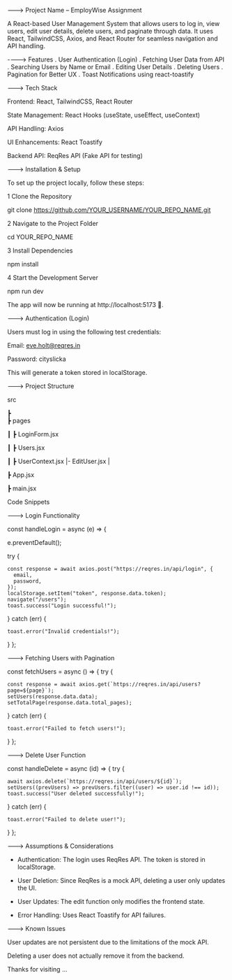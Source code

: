 ---> Project Name – EmployWise Assignment


A React-based User Management System that allows users to log in, view users, edit user details, delete users, and paginate through data. It uses React, TailwindCSS, Axios, and React Router for seamless navigation and API handling.





----> Features
. User Authentication (Login)
. Fetching User Data from API
. Searching Users by Name or Email
. Editing User Details
. Deleting Users
. Pagination for Better UX
. Toast Notifications using react-toastify



---> Tech Stack

Frontend: React, TailwindCSS, React Router

State Management: React Hooks (useState, useEffect, useContext)

API Handling: Axios

UI Enhancements: React Toastify

Backend API: ReqRes API (Fake API for testing)


---> Installation & Setup


To set up the project locally, follow these steps:

1️ Clone the Repository


git clone https://github.com/YOUR_USERNAME/YOUR_REPO_NAME.git


2️  Navigate to the Project Folder


cd YOUR_REPO_NAME


3️ Install Dependencies


npm install


4️ Start the Development Server

npm run dev

The app will now be running at http://localhost:5173 🚀.

---> Authentication (Login)

Users must log in using the following test credentials:


Email: eve.holt@reqres.in

Password: cityslicka

This will generate a token stored in localStorage.

---> Project Structure


 src
 
 ┣  
 ┣  pages
 
 ┃ ┣  LoginForm.jsx
 
 ┃ ┣  Users.jsx
 
 ┃ ┣  UserContext.jsx
   |- EditUser.jsx
 |
 
 ┣  App.jsx
 
 ┣  main.jsx




  Code Snippets


---> Login Functionality



const handleLogin = async (e) => 
{

  e.preventDefault();
  
  try {
  
    const response = await axios.post("https://reqres.in/api/login", {
      email,
      password,
    });
    localStorage.setItem("token", response.data.token);
    navigate("/users");
    toast.success("Login successful!");
    
  }
  catch (err) 
  {
  
    toast.error("Invalid credentials!");
  }
};

---> Fetching Users with Pagination


const fetchUsers = async () => 
{
  try {
  
    const response = await axios.get(`https://reqres.in/api/users?page=${page}`);
    setUsers(response.data.data);
    setTotalPage(response.data.total_pages);
  } catch (err) 
  {
  
    toast.error("Failed to fetch users!");
  }
};

---> Delete User Function



const handleDelete = async (id) => 
{
  try {
  
    await axios.delete(`https://reqres.in/api/users/${id}`);
    setUsers((prevUsers) => prevUsers.filter((user) => user.id !== id));
    toast.success("User deleted successfully!");
  } catch (err) 
  {
  
    toast.error("Failed to delete user!");
  }
};

---> Assumptions & Considerations

- Authentication: The login uses ReqRes API. The token is stored in localStorage.
  
- User Deletion: Since ReqRes is a mock API, deleting a user only updates the UI.

- User Updates: The edit function only modifies the frontend state.

- Error Handling: Uses React Toastify for API failures.

---> Known Issues

User updates are not persistent due to the limitations of the mock API.

Deleting a user does not actually remove it from the backend.


Thanks for visiting ...

